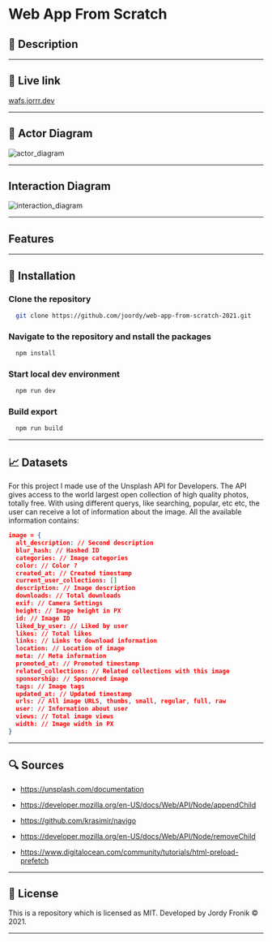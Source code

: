 # Web App From Scratch

## 🔦 Description

---

## 🚀 Live link

[wafs.jorrr.dev](https://wafs.jorrr.dev/)

---

## 📄 Actor Diagram

![actor_diagram](https://user-images.githubusercontent.com/48051912/107691148-5f5bef00-6cab-11eb-9906-7a966f7bb333.png)

---

## Interaction Diagram

![interaction_diagram](https://user-images.githubusercontent.com/48051912/107704954-57f21100-6cbe-11eb-88fd-ecce847f90b0.png)

---

## Features

---

## 🔑 Installation

### Clone the repository

```bash
  git clone https://github.com/joordy/web-app-from-scratch-2021.git
```

### Navigate to the repository and nstall the packages

```bash
  npm install
```

### Start local dev environment

```bash
  npm run dev
```

### Build export

```bash
  npm run build
```

---

## 📈 Datasets

For this project I made use of the Unsplash API for Developers. The API gives access to the world largest open collection of high quality photos, totally free. With using different querys, like searching, popular, etc etc, the user can receive a lot of information about the image. All the available information contains:

```json
image = {
  alt_description: // Second description
  blur_hash: // Hashed ID
  categories: // Image categories
  color: // Color ?
  created_at: // Created timestamp
  current_user_collections: []
  description: // Image description
  downloads: // Total downloads
  exif: // Camera Settings
  height: // Image height in PX
  id: // Image ID
  liked_by_user: // Liked by user
  likes: // Total likes
  links: // Links to download information
  location: // Location of image
  meta: // Meta information
  promoted_at: // Promoted timestamp
  related_collections: // Related collections with this image
  sponsorship: // Sponsored image
  tags: // Image tags
  updated_at: // Updated timestamp
  urls: // All image URLS, thumbs, small, regular, full, raw
  user: // Information about user
  views: // Total image views
  width: // Image width in PX
}
```

---

## 🔍 Sources

<!-- - Source (n.d.) Writer, Source. Retrieved February 01, 2020, from weblink -->

- https://unsplash.com/documentation
- https://developer.mozilla.org/en-US/docs/Web/API/Node/appendChild
- https://github.com/krasimir/navigo
- https://developer.mozilla.org/en-US/docs/Web/API/Node/removeChild

- https://www.digitalocean.com/community/tutorials/html-preload-prefetch

---

## 🔐 License

This is a repository which is licensed as MIT. Developed by Jordy Fronik ©️ 2021.

---

<!-- Add a link to your live demo in Github Pages 🌐-->

<!-- ☝️ replace this description with a description of your own work -->

<!-- replace the code in the /docs folder with your own, so you can showcase your work with GitHub Pages 🌍 -->

<!-- Add a nice poster image here at the end of the week, showing off your shiny frontend 📸 -->

<!-- Maybe a table of contents here? 📚 -->

<!-- How about a section that describes how to install this project? 🤓 -->

<!-- ...but how does one use this project? What are its features 🤔 -->

<!-- What external data source is featured in your project and what are its properties 🌠 -->

<!-- Maybe a checklist of done stuff and stuff still on your wishlist? ✅ -->

<!-- How about a license here? 📜 (or is it a licence?) 🤷 -->
